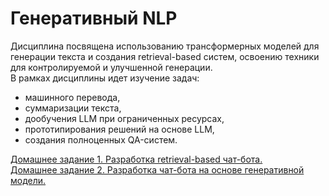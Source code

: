 # Генеративный NLP
Дисциплина посвящена использованию трансформерных моделей для генерации текста и создания retrieval-based систем, освоению техники для контролируемой и улучшенной генерации.   
В рамках дисциплины идет изучение задач: 
 * машинного перевода,
 * суммаризации текста,
 * дообучения LLM при ограниченных ресурсах,
 * прототипирования решений на основе LLM,
 * создания полноценных QA-систем.   

[Домашнее задание 1. Разработка retrieval-based чат-бота.](https://github.com/Niktyav/generate_nlp/tree/master/hw1)     
[Домашнее задание 2. Разработка чат-бота на основе генеративной модели.](https://github.com/Niktyav/generate_nlp/tree/master/hw2)  
